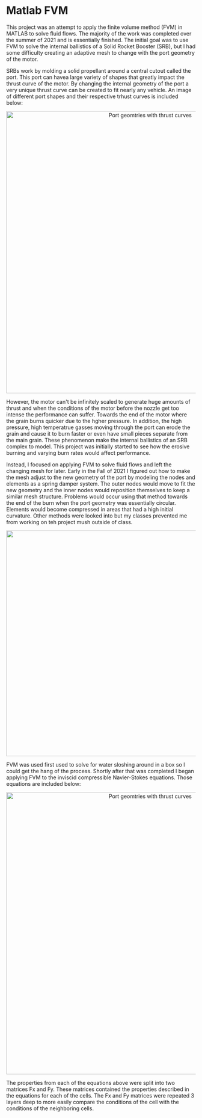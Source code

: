 # Matlab FVM
 
This project was an attempt to apply the finite volume method (FVM) in MATLAB to solve fluid flows. The majority of the work was completed over the summer of 2021 and is essentially finished. The initial goal was to use FVM to solve the internal ballistics of a Solid Rocket Booster (SRB), but I had some difficulty creating an adaptive mesh to change with the port geometry of the motor. 

SRBs work by molding a solid propellant around a central cutout called the port. This port can havea large variety of shapes that greatly impact the thrust curve of the motor. By changing the internal geometry of the port a very unique thrust curve can be created to fit nearly any vehicle. An image of different port shapes and their respective trhust curves is included below:

<p align="center">
    <img width="750" src="https://external-content.duckduckgo.com/iu/?u=https%3A%2F%2Fi.stack.imgur.com%2FPzDnY.gif&f=1&nofb=1" alt="Port geomtries with thrust curves">
</p>

However, the motor can't be infinitely scaled to generate huge amounts of thrust and when the conditions of the motor before the nozzle get too intense the performance can suffer. Towards the end of the motor where the grain burns quicker due to the hgher pressure. In addition, the high pressure, high temperatrue gasses moving through the port can erode the grain and cause it to burn faster or even have small pieces separate from the main grain. These phenomenon make the internal ballistics of an SRB complex to model. This project was initially started to see how the erosive burning and varying burn rates would affect performance.

Instead, I focused on applying FVM to solve fluid flows and left the changing mesh for later. Early in the Fall of 2021 I figured out how to make the mesh adjust to the new geometry of the port by modeling the nodes and elements as a spring damper system. The outer nodes would move to fit the new geometry and the inner nodes would reposition themselves to keep a similar mesh structure. Problems would occur using that method towards the end of the burn when the port geometry was essentially circular. Elements would become compressed in areas that had a high initial curvature. Other methods were looked into but my classes prevented me from working on teh project mush outside of class.

<p align="center">
    <img src="https://github.com/EckleyZ/MatlabFiniteVolumeMethod/blob/main/Images/CroppedMeshTest.gif" width="600">
</p>

FVM was used first used to solve for water sloshing around in a box so I could get the hang of the process. Shortly after that was completed I began applying FVM to the inviscid compressible Navier-Stokes equations. Those equations are included below:

<p align="center">
    <img width="750" src="https://external-content.duckduckgo.com/iu/?u=https%3A%2F%2Fi.stack.imgur.com%2FPzDnY.gif&f=1&nofb=1" alt="Port geomtries with thrust curves">
</p>

The properties from each of the equations above were split into two matrices Fx and Fy. These matrices contained the properties described in the equations for each of the cells. The Fx and Fy matrices were repeated 3 layers deep to more easily compare the conditions of the cell with the conditions of the neighboring cells.
